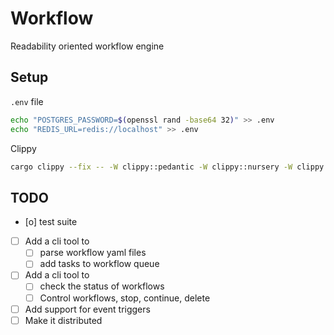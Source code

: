 # Workflow

Readability oriented workflow engine  

## Setup

`.env` file

```bash
echo "POSTGRES_PASSWORD=$(openssl rand -base64 32)" >> .env
echo "REDIS_URL=redis://localhost" >> .env
```

Clippy 

```bash
cargo clippy --fix -- -W clippy::pedantic -W clippy::nursery -W clippy::unwrap_used -W clippy::todo -W clippy::dbg_macro -W clippy::print_stdout -W clippy::unimplemented

```

## TODO
- [o] test suite
- [ ] Add a cli tool to 
  - [ ] parse workflow yaml files
  - [ ] add tasks to workflow queue 
- [ ] Add a cli tool to 
  - [ ] check the status of workflows
  - [ ] Control workflows, stop, continue, delete
- [ ] Add support for event triggers
- [ ] Make it distributed
